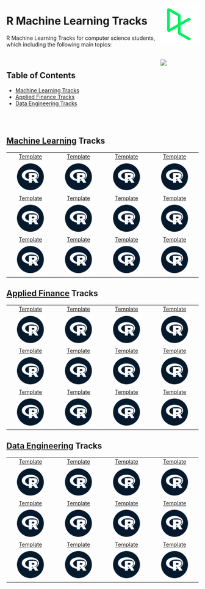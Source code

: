 <img align="right" width="100" src="/logos/datacamp.jpg"></img>

# R Machine Learning Tracks
R Machine Learning Tracks for computer science students, which including the following main topics:

<br>
<img align="right" width="100" src="https://github.com/cs-MohamedAyman/cs-MohamedAyman/blob/main/repos-icons/agenda.jpg">

## Table of Contents
  * [Machine Learning Tracks](#Machine-Learning-Tracks)
  * [Applied Finance Tracks](#Applied-Finance-Tracks)
  * [Data Engineering Tracks](#Data-Engineering-Tracks)

<br><br>

## [Machine Learning](/DataCamp-Tracks/R-Machine-Learning/Machine-Learning/README.md) Tracks

<table>
    <tbody>
        <tr>
<td align="center" width="25%"><a href="/DataCamp-Tracks/R-Machine-Learning/Machine-Learning/README.md">Template</a></td>
<td align="center" width="25%"><a href="/DataCamp-Tracks/R-Machine-Learning/Machine-Learning/README.md">Template</a></td>
<td align="center" width="25%"><a href="/DataCamp-Tracks/R-Machine-Learning/Machine-Learning/README.md">Template</a></td>
<td align="center" width="25%"><a href="/DataCamp-Tracks/R-Machine-Learning/Machine-Learning/README.md">Template</a></td>
        </tr>
        <tr>
<td align="center" width="25%"><img src="/DataCamp-Tracks/org-logos/r.jpg" width="70%"></img></td>
<td align="center" width="25%"><img src="/DataCamp-Tracks/org-logos/r.jpg" width="70%"></img></td>
<td align="center" width="25%"><img src="/DataCamp-Tracks/org-logos/r.jpg" width="70%"></img></td>
<td align="center" width="25%"><img src="/DataCamp-Tracks/org-logos/r.jpg" width="70%"></img></td>
        </tr>
        <tr>
<td align="center" width="25%"><a href="/DataCamp-Tracks/R-Machine-Learning/Machine-Learning/README.md">Template</a></td>
<td align="center" width="25%"><a href="/DataCamp-Tracks/R-Machine-Learning/Machine-Learning/README.md">Template</a></td>
<td align="center" width="25%"><a href="/DataCamp-Tracks/R-Machine-Learning/Machine-Learning/README.md">Template</a></td>
<td align="center" width="25%"><a href="/DataCamp-Tracks/R-Machine-Learning/Machine-Learning/README.md">Template</a></td>
        </tr>
        <tr>
<td align="center" width="25%"><img src="/DataCamp-Tracks/org-logos/r.jpg" width="70%"></img></td>
<td align="center" width="25%"><img src="/DataCamp-Tracks/org-logos/r.jpg" width="70%"></img></td>
<td align="center" width="25%"><img src="/DataCamp-Tracks/org-logos/r.jpg" width="70%"></img></td>
<td align="center" width="25%"><img src="/DataCamp-Tracks/org-logos/r.jpg" width="70%"></img></td>
        </tr>
        <tr>
<td align="center" width="25%"><a href="/DataCamp-Tracks/R-Machine-Learning/Machine-Learning/README.md">Template</a></td>
<td align="center" width="25%"><a href="/DataCamp-Tracks/R-Machine-Learning/Machine-Learning/README.md">Template</a></td>
<td align="center" width="25%"><a href="/DataCamp-Tracks/R-Machine-Learning/Machine-Learning/README.md">Template</a></td>
<td align="center" width="25%"><a href="/DataCamp-Tracks/R-Machine-Learning/Machine-Learning/README.md">Template</a></td>
        </tr>
        <tr>
<td align="center" width="25%"><img src="/DataCamp-Tracks/org-logos/r.jpg" width="70%"></img></td>
<td align="center" width="25%"><img src="/DataCamp-Tracks/org-logos/r.jpg" width="70%"></img></td>
<td align="center" width="25%"><img src="/DataCamp-Tracks/org-logos/r.jpg" width="70%"></img></td>
<td align="center" width="25%"><img src="/DataCamp-Tracks/org-logos/r.jpg" width="70%"></img></td>
        </tr>
    </tbody>
</table>

## [Applied Finance](/DataCamp-Tracks/R-Machine-Learning/Applied-Finance/README.md) Tracks

<table>
    <tbody>
        <tr>
<td align="center" width="25%"><a href="/DataCamp-Tracks/R-Machine-Learning/Applied-Finance/README.md">Template</a></td>
<td align="center" width="25%"><a href="/DataCamp-Tracks/R-Machine-Learning/Applied-Finance/README.md">Template</a></td>
<td align="center" width="25%"><a href="/DataCamp-Tracks/R-Machine-Learning/Applied-Finance/README.md">Template</a></td>
<td align="center" width="25%"><a href="/DataCamp-Tracks/R-Machine-Learning/Applied-Finance/README.md">Template</a></td>
        </tr>
        <tr>
<td align="center" width="25%"><img src="/DataCamp-Tracks/org-logos/r.jpg" width="70%"></img></td>
<td align="center" width="25%"><img src="/DataCamp-Tracks/org-logos/r.jpg" width="70%"></img></td>
<td align="center" width="25%"><img src="/DataCamp-Tracks/org-logos/r.jpg" width="70%"></img></td>
<td align="center" width="25%"><img src="/DataCamp-Tracks/org-logos/r.jpg" width="70%"></img></td>
        </tr>
        <tr>
<td align="center" width="25%"><a href="/DataCamp-Tracks/R-Machine-Learning/Applied-Finance/README.md">Template</a></td>
<td align="center" width="25%"><a href="/DataCamp-Tracks/R-Machine-Learning/Applied-Finance/README.md">Template</a></td>
<td align="center" width="25%"><a href="/DataCamp-Tracks/R-Machine-Learning/Applied-Finance/README.md">Template</a></td>
<td align="center" width="25%"><a href="/DataCamp-Tracks/R-Machine-Learning/Applied-Finance/README.md">Template</a></td>
        </tr>
        <tr>
<td align="center" width="25%"><img src="/DataCamp-Tracks/org-logos/r.jpg" width="70%"></img></td>
<td align="center" width="25%"><img src="/DataCamp-Tracks/org-logos/r.jpg" width="70%"></img></td>
<td align="center" width="25%"><img src="/DataCamp-Tracks/org-logos/r.jpg" width="70%"></img></td>
<td align="center" width="25%"><img src="/DataCamp-Tracks/org-logos/r.jpg" width="70%"></img></td>
        </tr>
        <tr>
<td align="center" width="25%"><a href="/DataCamp-Tracks/R-Machine-Learning/Applied-Finance/README.md">Template</a></td>
<td align="center" width="25%"><a href="/DataCamp-Tracks/R-Machine-Learning/Applied-Finance/README.md">Template</a></td>
<td align="center" width="25%"><a href="/DataCamp-Tracks/R-Machine-Learning/Applied-Finance/README.md">Template</a></td>
<td align="center" width="25%"><a href="/DataCamp-Tracks/R-Machine-Learning/Applied-Finance/README.md">Template</a></td>
        </tr>
        <tr>
<td align="center" width="25%"><img src="/DataCamp-Tracks/org-logos/r.jpg" width="70%"></img></td>
<td align="center" width="25%"><img src="/DataCamp-Tracks/org-logos/r.jpg" width="70%"></img></td>
<td align="center" width="25%"><img src="/DataCamp-Tracks/org-logos/r.jpg" width="70%"></img></td>
<td align="center" width="25%"><img src="/DataCamp-Tracks/org-logos/r.jpg" width="70%"></img></td>
        </tr>
    </tbody>
</table>

## [Data Engineering](/DataCamp-Tracks/R-Machine-Learning/Data-Engineering/README.md) Tracks

<table>
    <tbody>
        <tr>
<td align="center" width="25%"><a href="/DataCamp-Tracks/R-Machine-Learning/Data-Engineering/README.md">Template</a></td>
<td align="center" width="25%"><a href="/DataCamp-Tracks/R-Machine-Learning/Data-Engineering/README.md">Template</a></td>
<td align="center" width="25%"><a href="/DataCamp-Tracks/R-Machine-Learning/Data-Engineering/README.md">Template</a></td>
<td align="center" width="25%"><a href="/DataCamp-Tracks/R-Machine-Learning/Data-Engineering/README.md">Template</a></td>
        </tr>
        <tr>
<td align="center" width="25%"><img src="/DataCamp-Tracks/org-logos/r.jpg" width="70%"></img></td>
<td align="center" width="25%"><img src="/DataCamp-Tracks/org-logos/r.jpg" width="70%"></img></td>
<td align="center" width="25%"><img src="/DataCamp-Tracks/org-logos/r.jpg" width="70%"></img></td>
<td align="center" width="25%"><img src="/DataCamp-Tracks/org-logos/r.jpg" width="70%"></img></td>
        </tr>
        <tr>
<td align="center" width="25%"><a href="/DataCamp-Tracks/R-Machine-Learning/Data-Engineering/README.md">Template</a></td>
<td align="center" width="25%"><a href="/DataCamp-Tracks/R-Machine-Learning/Data-Engineering/README.md">Template</a></td>
<td align="center" width="25%"><a href="/DataCamp-Tracks/R-Machine-Learning/Data-Engineering/README.md">Template</a></td>
<td align="center" width="25%"><a href="/DataCamp-Tracks/R-Machine-Learning/Data-Engineering/README.md">Template</a></td>
        </tr>
        <tr>
<td align="center" width="25%"><img src="/DataCamp-Tracks/org-logos/r.jpg" width="70%"></img></td>
<td align="center" width="25%"><img src="/DataCamp-Tracks/org-logos/r.jpg" width="70%"></img></td>
<td align="center" width="25%"><img src="/DataCamp-Tracks/org-logos/r.jpg" width="70%"></img></td>
<td align="center" width="25%"><img src="/DataCamp-Tracks/org-logos/r.jpg" width="70%"></img></td>
        </tr>
        <tr>
<td align="center" width="25%"><a href="/DataCamp-Tracks/R-Machine-Learning/Data-Engineering/README.md">Template</a></td>
<td align="center" width="25%"><a href="/DataCamp-Tracks/R-Machine-Learning/Data-Engineering/README.md">Template</a></td>
<td align="center" width="25%"><a href="/DataCamp-Tracks/R-Machine-Learning/Data-Engineering/README.md">Template</a></td>
<td align="center" width="25%"><a href="/DataCamp-Tracks/R-Machine-Learning/Data-Engineering/README.md">Template</a></td>
        </tr>
        <tr>
<td align="center" width="25%"><img src="/DataCamp-Tracks/org-logos/r.jpg" width="70%"></img></td>
<td align="center" width="25%"><img src="/DataCamp-Tracks/org-logos/r.jpg" width="70%"></img></td>
<td align="center" width="25%"><img src="/DataCamp-Tracks/org-logos/r.jpg" width="70%"></img></td>
<td align="center" width="25%"><img src="/DataCamp-Tracks/org-logos/r.jpg" width="70%"></img></td>
        </tr>
    </tbody>
</table>
